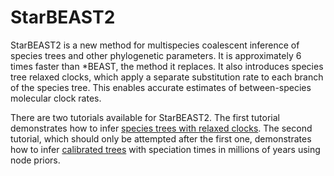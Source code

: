 # StarBEAST2

StarBEAST2 is a new method for multispecies coalescent inference of species
trees and other phylogenetic parameters. It is approximately 6 times faster
than *BEAST, the method it replaces. It also introduces species tree relaxed
clocks, which apply a separate substitution rate to each branch of the species
tree. This enables accurate estimates of between-species molecular clock rates.

There are two tutorials available for StarBEAST2. The first tutorial
demonstrates how to infer
[species trees with relaxed clocks](https://github.com/genomescale/starbeast2/releases/download/v0.13.0/StarBEAST2-tutorial-1.pdf).
The second tutorial, which should only be attempted after the first one,
demonstrates how to infer
[calibrated trees](https://github.com/genomescale/starbeast2/releases/download/v0.13.0/StarBEAST2-tutorial-2.pdf)
with speciation times in millions of years using node priors.
